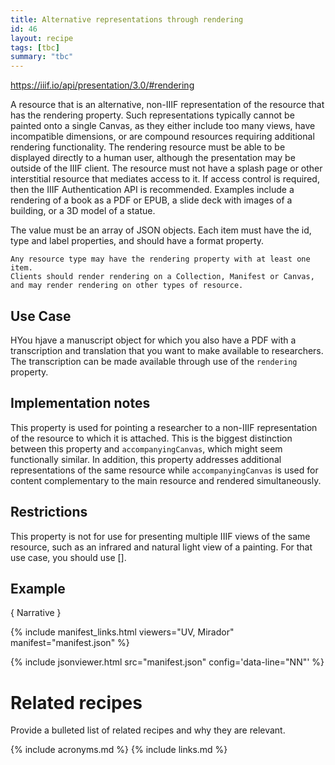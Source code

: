 ```yaml
---
title: Alternative representations through rendering
id: 46
layout: recipe
tags: [tbc]
summary: "tbc"
---
```


https://iiif.io/api/presentation/3.0/#rendering

A resource that is an alternative, non-IIIF representation of the resource that has the rendering property. Such representations typically cannot be painted onto a single Canvas, as they either include too many views, have incompatible dimensions, or are compound resources requiring additional rendering functionality. The rendering resource must be able to be displayed directly to a human user, although the presentation may be outside of the IIIF client. The resource must not have a splash page or other interstitial resource that mediates access to it. If access control is required, then the IIIF Authentication API is recommended. Examples include a rendering of a book as a PDF or EPUB, a slide deck with images of a building, or a 3D model of a statue.

The value must be an array of JSON objects. Each item must have the id, type and label properties, and should have a format property.

    Any resource type may have the rendering property with at least one item.
    Clients should render rendering on a Collection, Manifest or Canvas, and may render rendering on other types of resource.


## Use Case

HYou hjave a manuscript object for which you also have a PDF with a transcription and translation that you want to make available to researchers. The transcription can be made available through use of the `rendering` property.

## Implementation notes

This property is used for pointing a researcher to a non-IIIF representation of the resource to which it is attached. This is the biggest distinction between this property and `accompanyingCanvas`, which might seem functionally similar. In addition, this property addresses additional representations of the same resource while `accompanyingCanvas` is used for content complementary to the main resource and rendered simultaneously.

## Restrictions

This property is not for use for presenting multiple IIIF views of the same resource, such as an infrared and natural light view of a painting. For that use case, you should use [].

## Example

{ Narrative }

{% include manifest_links.html viewers="UV, Mirador" manifest="manifest.json" %}

{% include jsonviewer.html src="manifest.json" config='data-line="NN"' %}


# Related recipes

Provide a bulleted list of related recipes and why they are relevant.


{% include acronyms.md %}
{% include links.md %}

